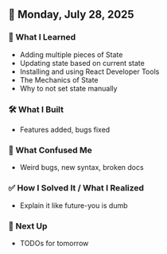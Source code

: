 ## 📅 Monday, July 28, 2025

### 🧠 What I Learned
- Adding multiple pieces of State
- Updating state based on current state
- Installing and using React Developer Tools
- The Mechanics of State
- Why to not set state manually

### 🛠️ What I Built
- Features added, bugs fixed

### 🧨 What Confused Me
- Weird bugs, new syntax, broken docs

### ✅ How I Solved It / What I Realized
- Explain it like future-you is dumb

### 📌 Next Up
- TODOs for tomorrow
